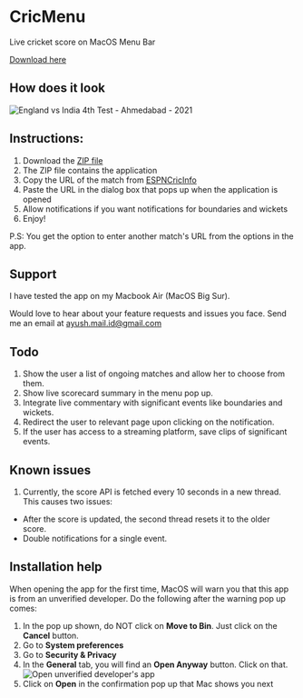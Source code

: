 # CricMenu
Live cricket score on MacOS Menu Bar

[Download here](https://github.com/ayushpoddar/cricmenu/releases/download/1.0.0/CricMenu.zip)

## How does it look
![England vs India 4th Test - Ahmedabad - 2021](https://i.imgur.com/9gzLLsE.png)

## Instructions:

1. Download the [ZIP file](https://github.com/ayushpoddar/cricmenu/releases/download/1.0.0/CricMenu.zip)
2. The ZIP file contains the application
3. Copy the URL of the match from [ESPNCricInfo](https://www.espncricinfo.com/)
4. Paste the URL in the dialog box that pops up when the application is opened
5. Allow notifications if you want notifications for boundaries and wickets
6. Enjoy!

P.S: You get the option to enter another match's URL from the options in the app.

## Support
I have tested the app on my Macbook Air (MacOS Big Sur).

Would love to hear about your feature requests and issues you face. Send me an email at [ayush.mail.id@gmail.com](mailto:ayush.mail.id@gmail.com)

## Todo

1. Show the user a list of ongoing matches and allow her to choose from them.
2. Show live scorecard summary in the menu pop up.
3. Integrate live commentary with significant events like boundaries and wickets.
4. Redirect the user to relevant page upon clicking on the notification.
5. If the user has access to a streaming platform, save clips of significant events.

## Known issues

1. Currently, the score API is fetched every 10 seconds in a new thread. This causes two issues:
  - After the score is updated, the second thread resets it to the older score.
  - Double notifications for a single event.

## Installation help

When opening the app for the first time, MacOS will warn you that this app is from an unverified developer. Do the following after the warning pop up comes:
1. In the pop up shown, do NOT click on **Move to Bin**. Just click on the **Cancel** button.
2. Go to **System preferences**
3. Go to **Security & Privacy**
4. In the **General** tab, you will find an **Open Anyway** button. Click on that.
   ![Open unverified developer's app](https://i.imgur.com/vDzsaEv.png)
5. Click on **Open** in the confirmation pop up that Mac shows you next
